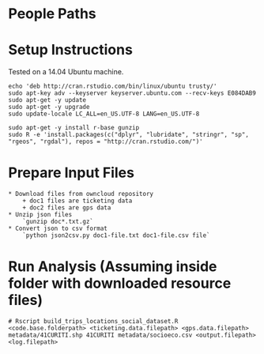 # People Paths

# Setup Instructions

Tested on a 14.04 Ubuntu machine.

```
echo 'deb http://cran.rstudio.com/bin/linux/ubuntu trusty/'
sudo apt-key adv --keyserver keyserver.ubuntu.com --recv-keys E084DAB9
sudo apt-get -y update
sudo apt-get -y upgrade
sudo update-locale LC_ALL=en_US.UTF-8 LANG=en_US.UTF-8

sudo apt-get -y install r-base gunzip
sudo R -e 'install.packages(c("dplyr", "lubridate", "stringr", "sp", "rgeos", "rgdal"), repos = "http://cran.rstudio.com/")'

```

# Prepare Input Files
    * Download files from owncloud repository
        + doc1 files are ticketing data
        + doc2 files are gps data
    * Unzip json files
        `gunzip doc*.txt.gz`
    * Convert json to csv format
        `python json2csv.py doc1-file.txt doc1-file.csv file`

# Run Analysis (Assuming inside folder with downloaded resource files)
```
# Rscript build_trips_locations_social_dataset.R <code.base.folderpath> <ticketing.data.filepath> <gps.data.filepath> metadata/41CURITI.shp 41CURITI metadata/socioeco.csv <output.filepath> <log.filepath>
```
